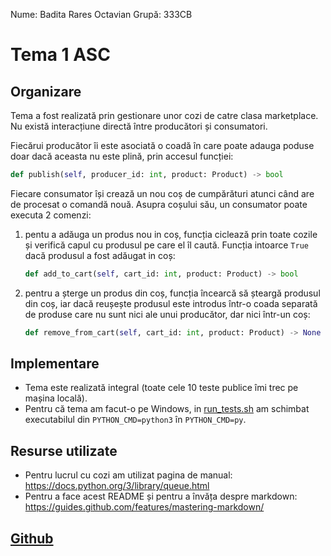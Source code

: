 Nume:   Badita Rares Octavian
Grupă:  333CB

# Tema 1 ASC

Organizare
-
Tema a fost realizată prin gestionare unor cozi de catre clasa marketplace.
Nu există interacțiune directă între producători și consumatori.

Fiecărui producător îi este asociată o coadă în care poate adauga poduse doar dacă aceasta nu este plină,
prin accesul funcției:
```python
def publish(self, producer_id: int, product: Product) -> bool
```

Fiecare consumator își crează un nou coș de cumpărături atunci când are de procesat o comandă nouă.
Asupra coșului său, un consumator poate executa 2 comenzi:
1. pentu a adăuga un produs nou in coș, funcția ciclează prin toate cozile și verifică capul cu produsul
   pe care el îl caută. Funcția intoarce ```True``` dacă produsul a fost adăugat in coș:
   ```python
   def add_to_cart(self, cart_id: int, product: Product) -> bool
   ```
1. pentru a șterge un produs din coș, funcția încearcă să șteargă produsul din coș, iar dacă reușește produsul este
   introdus într-o coada separată de produse care nu sunt nici ale unui producător, dar nici într-un coș:
   ```python
   def remove_from_cart(self, cart_id: int, product: Product) -> None
   ```

Implementare
-

* Tema este realizată integral (toate cele 10 teste publice îmi trec pe mașina locală).
* Pentru că tema am facut-o pe Windows, in [run_tests.sh](https://github.com/WhyNotRaresh/Tema1ASC/blob/master/assignments/1-marketplace/skel/run_tests.sh)
  am schimbat executabilul din ```PYTHON_CMD=python3``` în ```PYTHON_CMD=py```.

Resurse utilizate
-

* Pentru lucrul cu cozi am utilizat pagina de manual: https://docs.python.org/3/library/queue.html
* Pentru a face acest README și pentru a învăța despre markdown: https://guides.github.com/features/mastering-markdown/

[Github](https://github.com/WhyNotRaresh/Tema1ASC)
-
